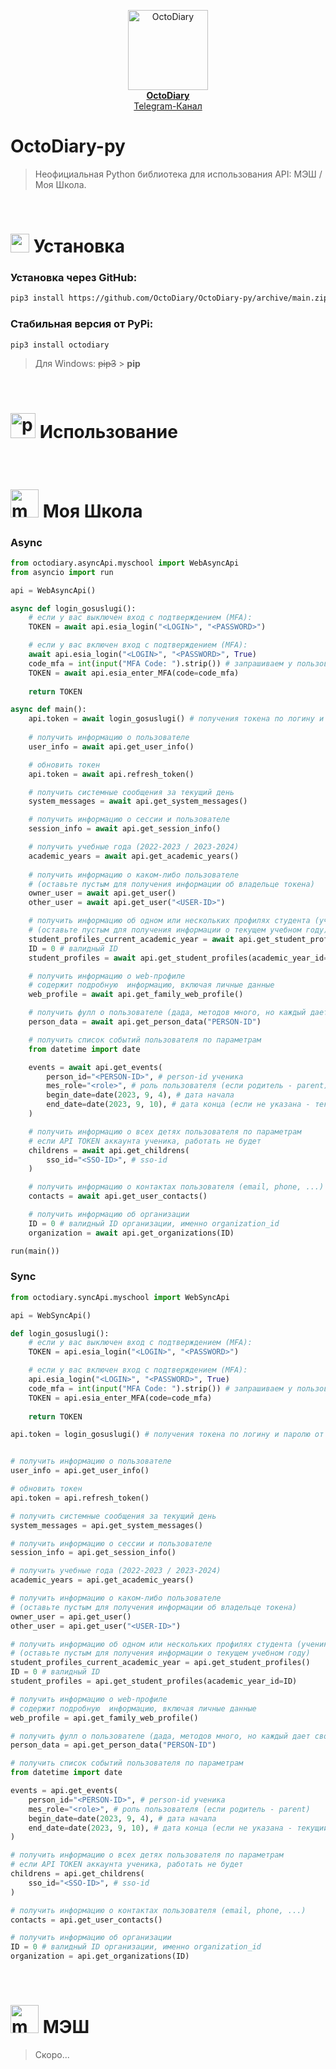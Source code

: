 <p align="center">
    <a href="https://github.com/OctoDiary">
        <img src="https://avatars.githubusercontent.com/u/90847608?s=200&v=4" alt="OctoDiary" width="128">
    </a>
    <br>
    <a href="https://github.com/OctoDiary"><b>OctoDiary</b></a>
    <br>
    <a href="https://t.me/OctoDiary">Telegram-Канал</a>
</p>

# OctoDiary-py
> Неофициальная Python библиотека для использования API: МЭШ / Моя Школа.

<br>

# <img width="30" height="30" src="https://img.icons8.com/external-sbts2018-outline-color-sbts2018/58/external-install-basic-ui-elements-2.3-sbts2018-outline-color-sbts2018.png" alt="external-install-basic-ui-elements-2.3-sbts2018-outline-color-sbts2018"/> Установка

### Установка через GitHub:
``` bash
pip3 install https://github.com/OctoDiary/OctoDiary-py/archive/main.zip --upgrade
```

### Стабильная версия от PyPi:
``` bash
pip3 install octodiary
```
> Для Windows: <s>pip3</s> > <b>pip</b>

<br>

# <img width="40" height="40" src="https://img.icons8.com/fluency/48/python.png" alt="python"/> Использование

<br>

# <img width="45" height="45" src="https://media.cdnandroid.com/item_images/1390670/imagen-moya-shkola-dnevnik-0ori.jpg" alt="myschool"/> Моя Школа

### Async
``` python
from octodiary.asyncApi.myschool import WebAsyncApi
from asyncio import run

api = WebAsyncApi()

async def login_gosuslugi():
    # если у вас выключен вход с подтверждением (MFA):
    TOKEN = await api.esia_login("<LOGIN>", "<PASSWORD>")

    # если у вас включен вход с подтверждением (MFA):
    await api.esia_login("<LOGIN>", "<PASSWORD>", True)
    code_mfa = int(input("MFA Code: ").strip()) # запрашиваем у пользователя код (SMS/TOTP)
    TOKEN = await api.esia_enter_MFA(code=code_mfa)
    
    return TOKEN

async def main():
    api.token = await login_gosuslugi() # получения токена по логину и паролю от госуслуг
    
    # получить информацию о пользователе
    user_info = await api.get_user_info()

    # обновить токен
    api.token = await api.refresh_token()

    # получить системные сообщения за текущий день
    system_messages = await api.get_system_messages()

    # получить информацию о сессии и пользователе
    session_info = await api.get_session_info()

    # получить учебные года (2022-2023 / 2023-2024)
    academic_years = await api.get_academic_years()
    
    # получить информацию о каком-либо пользователе
    # (оставьте пустым для получения информации об владельце токена)
    owner_user = await api.get_user()
    other_user = await api.get_user("<USER-ID>")

    # получить информацию об одном или нескольких профилях студента (ученика)
    # (оставьте пустым для получения информации о текущем учебном году)
    student_profiles_current_academic_year = await api.get_student_profiles()
    ID = 0 # валидный ID
    student_profiles = await api.get_student_profiles(academic_year_id=ID)

    # получить информацию о web-профиле
    # содержит подробную  информацию, включая личные данные
    web_profile = await api.get_family_web_profile()

    # получить фулл о пользователе (дада, методов много, но каждый дает свое)
    person_data = await api.get_person_data("PERSON-ID")

    # получить список событий пользователя по параметрам
    from datetime import date

    events = await api.get_events(
        person_id="<PERSON-ID>", # person-id ученика
        mes_role="<role>", # роль пользователя (если родитель - parent)
        begin_date=date(2023, 9, 4), # дата начала
        end_date=date(2023, 9, 10), # дата конца (если не указана - текущий день)
    )

    # получить информацию о всех детях пользователя по параметрам
    # если API TOKEN аккаунта ученика, работать не будет
    childrens = await api.get_childrens(
        sso_id="<SSO-ID>", # sso-id
    )

    # получить информацию о контактах пользователя (email, phone, ...)
    contacts = await api.get_user_contacts()

    # получить информацию об организации
    ID = 0 # валидный ID организации, именно organization_id
    organization = await api.get_organizations(ID)

run(main())
```

### Sync
``` python
from octodiary.syncApi.myschool import WebSyncApi

api = WebSyncApi()

def login_gosuslugi():
    # если у вас выключен вход с подтверждением (MFA):
    TOKEN = api.esia_login("<LOGIN>", "<PASSWORD>")

    # если у вас включен вход с подтверждением (MFA):
    api.esia_login("<LOGIN>", "<PASSWORD>", True)
    code_mfa = int(input("MFA Code: ").strip()) # запрашиваем у пользователя код (SMS/TOTP)
    TOKEN = api.esia_enter_MFA(code=code_mfa)
    
    return TOKEN

api.token = login_gosuslugi() # получения токена по логину и паролю от госуслуг


# получить информацию о пользователе
user_info = api.get_user_info()

# обновить токен
api.token = api.refresh_token()

# получить системные сообщения за текущий день
system_messages = api.get_system_messages()

# получить информацию о сессии и пользователе
session_info = api.get_session_info()

# получить учебные года (2022-2023 / 2023-2024)
academic_years = api.get_academic_years()

# получить информацию о каком-либо пользователе
# (оставьте пустым для получения информации об владельце токена)
owner_user = api.get_user()
other_user = api.get_user("<USER-ID>")

# получить информацию об одном или нескольких профилях студента (ученика)
# (оставьте пустым для получения информации о текущем учебном году)
student_profiles_current_academic_year = api.get_student_profiles()
ID = 0 # валидный ID
student_profiles = api.get_student_profiles(academic_year_id=ID)

# получить информацию о web-профиле
# содержит подробную  информацию, включая личные данные
web_profile = api.get_family_web_profile()

# получить фулл о пользователе (дада, методов много, но каждый дает свое)
person_data = api.get_person_data("PERSON-ID")

# получить список событий пользователя по параметрам
from datetime import date

events = api.get_events(
    person_id="<PERSON-ID>", # person-id ученика
    mes_role="<role>", # роль пользователя (если родитель - parent)
    begin_date=date(2023, 9, 4), # дата начала
    end_date=date(2023, 9, 10), # дата конца (если не указана - текущий день)
)

# получить информацию о всех детях пользователя по параметрам
# если API TOKEN аккаунта ученика, работать не будет
childrens = api.get_childrens(
    sso_id="<SSO-ID>", # sso-id
)

# получить информацию о контактах пользователя (email, phone, ...)
contacts = api.get_user_contacts()

# получить информацию об организации
ID = 0 # валидный ID организации, именно organization_id
organization = api.get_organizations(ID)
```

<br>

# <img width="45" height="45" src="https://is3-ssl.mzstatic.com/image/thumb/Purple114/v4/57/39/7b/57397bea-0eb8-d0d3-ad57-c170359343af/source/200x200bb.jpg" alt="mesh"/> МЭШ

> Скоро...
